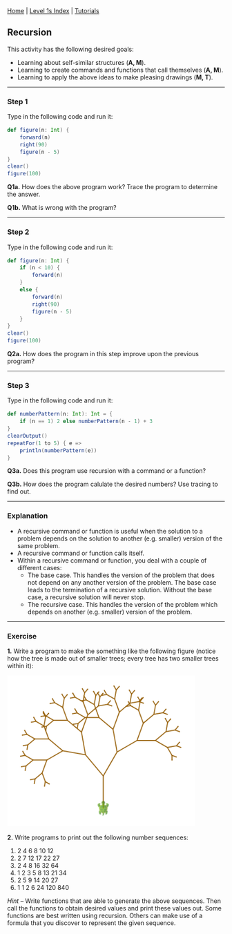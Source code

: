 <div class="nav">
  <a href="../../index.html">Home</a> | <a href="index.html">Level 1s Index</a> | <a href="../../tutorials-index.html">Tutorials</a>
</div>

## Recursion

This activity has the following desired goals:
* Learning about self-similar structures (**A, M**).
* Learning to create commands and functions that call themselves (**A, M**).
* Learning to apply the above ideas to make pleasing drawings (**M, T**).

---

### Step 1

Type in the following code and run it:

```scala
def figure(n: Int) {
    forward(n)
    right(90)
    figure(n - 5)
}
clear()
figure(100)
```

**Q1a.** How does the above program work? Trace the program to determine the answer.

**Q1b.** What is wrong with the program?

---

### Step 2

Type in the following code and run it:

```scala
def figure(n: Int) {
    if (n < 10) {
        forward(n)
    }
    else {
        forward(n)
        right(90)
        figure(n - 5)
    }
}
clear()
figure(100)
```

**Q2a.** How does the program in this step improve upon the previous program?

---

### Step 3

Type in the following code and run it:

```scala
def numberPattern(n: Int): Int = {
    if (n == 1) 2 else numberPattern(n - 1) + 3
}
clearOutput()
repeatFor(1 to 5) { e =>
    println(numberPattern(e))
}
```

**Q3a.** Does this program use recursion with a command or a function?

**Q3b.** How does the program calulate the desired numbers? Use tracing to find out.

---

### Explanation

* A recursive command or function is useful when the solution to a problem depends on the solution to another (e.g. smaller) version of the same problem.
* A recursive command or function calls itself.
* Within a recursive command or function, you deal with a couple of different cases:
  * The base case. This handles the version of the problem that does not depend on any another version of the problem. The base case leads to the termination of a  recursive solution. Without the base case, a recursive solution will never stop.
  * The recursive case. This handles the version of the problem which depends on another (e.g. smaller) version of the problem.

---

### Exercise 

**1.** Write a program to make the something like the following figure (notice how the tree is made out of smaller trees; every tree has two smaller trees within it):

![fractal-tree](fractal-tree.png)

**2.** Write programs to print out the following number sequences:

1. 2 4 6 8 10 12
2. 2 7 12 17 22 27
3. 2 4 8 16 32 64
4. 1 2 3 5 8 13 21 34
5. 2 5 9 14 20 27
6. 1 1 2 6 24 120 840

*Hint* – Write functions that are able to generate the above sequences. Then call the functions
to obtain desired values and print these values out. Some functions are best written using
recursion. Others can make use of a formula that you discover to represent the given sequence.
